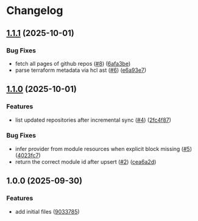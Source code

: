 # Changelog

## [1.1.1](https://github.com/CloudNationHQ/ac-cn-wam-mcp/compare/v1.1.0...v1.1.1) (2025-10-01)


### Bug Fixes

* fetch all pages of github repos ([#8](https://github.com/CloudNationHQ/ac-cn-wam-mcp/issues/8)) ([6afa3be](https://github.com/CloudNationHQ/ac-cn-wam-mcp/commit/6afa3be4687d3b8f0c049ec14f6fd50e6211eb9c))
* parse terraform metadata via hcl ast ([#6](https://github.com/CloudNationHQ/ac-cn-wam-mcp/issues/6)) ([e6a93e7](https://github.com/CloudNationHQ/ac-cn-wam-mcp/commit/e6a93e72dbe22626cae51a19fba1d82db3736e9a))

## [1.1.0](https://github.com/CloudNationHQ/ac-cn-wam-mcp/compare/v1.0.0...v1.1.0) (2025-10-01)


### Features

* list updated repositories after incremental sync ([#4](https://github.com/CloudNationHQ/ac-cn-wam-mcp/issues/4)) ([2fc4f87](https://github.com/CloudNationHQ/ac-cn-wam-mcp/commit/2fc4f878f025010bbbdb26ecdca36569946625dc))


### Bug Fixes

* infer provider from module resources when explicit block missing ([#5](https://github.com/CloudNationHQ/ac-cn-wam-mcp/issues/5)) ([4023fc7](https://github.com/CloudNationHQ/ac-cn-wam-mcp/commit/4023fc77aa12b680275f80dd4ac63af26f396108))
* return the correct module id after upsert ([#2](https://github.com/CloudNationHQ/ac-cn-wam-mcp/issues/2)) ([cea6a2d](https://github.com/CloudNationHQ/ac-cn-wam-mcp/commit/cea6a2d128f12ec932486625154bf5c4d3c6a134))

## 1.0.0 (2025-09-30)


### Features

* add initial files ([9033785](https://github.com/CloudNationHQ/ac-cn-wam-mcp/commit/90337850410c62e278fd833a93ad00e765aed742))
